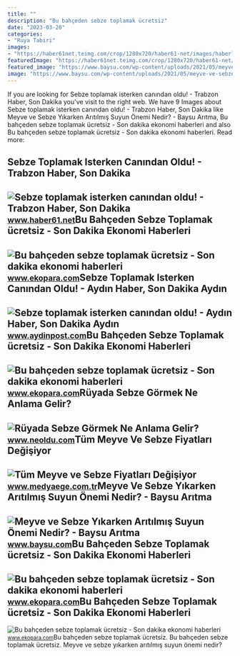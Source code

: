 ```yaml
---
title: ""
description: "Bu bahçeden sebze toplamak ücretsiz"
date: "2023-03-20"
categories:
- "Ruya Tabiri"
images:
- "https://haber61net.teimg.com/crop/1280x720/haber61-net/images/haberler/2019/04/05/sebze_toplamak_isterken_canindan_oldu_h352054_f5b2e.jpg"
featuredImage: "https://haber61net.teimg.com/crop/1280x720/haber61-net/images/haberler/2019/04/05/sebze_toplamak_isterken_canindan_oldu_h352054_f5b2e.jpg"
featured_image: "https://www.baysu.com/wp-content/uploads/2021/05/meyve-ve-sebze-yikarken-aritilmis-suyun-onemi-min.jpg"
image: "https://www.baysu.com/wp-content/uploads/2021/05/meyve-ve-sebze-yikarken-aritilmis-suyun-onemi-min.jpg"
---
```


If you are looking for Sebze toplamak isterken canından oldu! - Trabzon Haber, Son Dakika you've visit to the right web. We have 9 Images about Sebze toplamak isterken canından oldu! - Trabzon Haber, Son Dakika like Meyve ve Sebze Yıkarken Arıtılmış Suyun Önemi Nedir? - Baysu Arıtma, Bu bahçeden sebze toplamak ücretsiz - Son dakika ekonomi haberleri and also Bu bahçeden sebze toplamak ücretsiz - Son dakika ekonomi haberleri. Read more:

Sebze Toplamak Isterken Canından Oldu! - Trabzon Haber, Son Dakika
------------------------------------------------------------------

 ![Sebze toplamak isterken canından oldu! - Trabzon Haber, Son Dakika](https://haber61net.teimg.com/crop/1280x720/haber61-net/images/haberler/2019/04/05/sebze_toplamak_isterken_canindan_oldu_h352054_f5b2e.jpg) <small>www.haber61.net</small>Bu Bahçeden Sebze Toplamak ücretsiz - Son Dakika Ekonomi Haberleri
------------------------------------------------------------------

 ![Bu bahçeden sebze toplamak ücretsiz - Son dakika ekonomi haberleri](https://www.ekopara.com/resimler/diger/2022/06/10/bu-bahceden-sebze-toplamak-ucretsiz_7.jpg) <small>www.ekopara.com</small>Sebze Toplamak Isterken Canından Oldu! - Aydın Haber, Son Dakika Aydın
----------------------------------------------------------------------

 ![Sebze toplamak isterken canından oldu! - Aydın Haber, Son Dakika Aydın](https://aydinpostcom.teimg.com/crop/1280x720/aydinpost-com/images/haberler/416822.jpg) <small>www.aydinpost.com</small>Bu Bahçeden Sebze Toplamak ücretsiz - Son Dakika Ekonomi Haberleri
------------------------------------------------------------------

 ![Bu bahçeden sebze toplamak ücretsiz - Son dakika ekonomi haberleri](https://www.ekopara.com/resimler/diger/2022/06/10/bu-bahceden-sebze-toplamak-ucretsiz_5.jpg) <small>www.ekopara.com</small>Rüyada Sebze Görmek Ne Anlama Gelir?
------------------------------------

 ![Rüyada Sebze Görmek Ne Anlama Gelir?](https://www.neoldu.com/d/other/ruyada-sebze-gormek.jpg) <small>www.neoldu.com</small>Tüm Meyve Ve Sebze Fiyatları Değişiyor
--------------------------------------

 ![Tüm Meyve ve Sebze Fiyatları Değişiyor](https://www.medyaege.com.tr/d/news/8216.jpg) <small>www.medyaege.com.tr</small>Meyve Ve Sebze Yıkarken Arıtılmış Suyun Önemi Nedir? - Baysu Arıtma
-------------------------------------------------------------------

 ![Meyve ve Sebze Yıkarken Arıtılmış Suyun Önemi Nedir? - Baysu Arıtma](https://www.baysu.com/wp-content/uploads/2021/05/meyve-ve-sebze-yikarken-aritilmis-suyun-onemi-min.jpg) <small>www.baysu.com</small>Bu Bahçeden Sebze Toplamak ücretsiz - Son Dakika Ekonomi Haberleri
------------------------------------------------------------------

 ![Bu bahçeden sebze toplamak ücretsiz - Son dakika ekonomi haberleri](https://www.ekopara.com/resimler/diger/2022/06/10/bu-bahceden-sebze-toplamak-ucretsiz_3.jpg) <small>www.ekopara.com</small>Bu Bahçeden Sebze Toplamak ücretsiz - Son Dakika Ekonomi Haberleri
------------------------------------------------------------------

 ![Bu bahçeden sebze toplamak ücretsiz - Son dakika ekonomi haberleri](https://www.ekopara.com/resimler/diger/2022/06/10/bu-bahceden-sebze-toplamak-ucretsiz_4.jpg) <small>www.ekopara.com</small>Bu bahçeden sebze toplamak ücretsiz. Bu bahçeden sebze toplamak ücretsiz. Meyve ve sebze yıkarken arıtılmış suyun önemi nedir?
